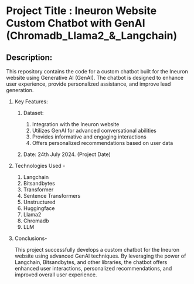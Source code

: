 # Project Title : Ineuron Website Custom Chatbot with GenAI (Chromadb_Llama2_&_Langchain)
## Description:
This repository contains the code for a custom chatbot built for the Ineuron website using Generative AI (GenAI). The chatbot is designed to enhance user experience, provide personalized assistance, and improve lead generation.

1. Key Features:
    1. Dataset:
        1. Integration with the Ineuron website
        2. Utilizes GenAI for advanced conversational abilities
        3. Provides informative and engaging interactions
        4. Offers personalized recommendations based on user data


    2. Date: 24th July 2024. (Project Date)


2. Technologies Used -   
    1. Langchain
    2. Bitsandbytes
    3. Transformer 
    4. Sentence Transformers
    5. Unstructured
    6. Huggingface
    7. Llama2
    8. Chromadb
    9. LLM


3. Conclusions-

    This project successfully develops a custom chatbot for the Ineuron website using advanced GenAI techniques. By leveraging the power of Langchain, Bitsandbytes, and other libraries, the chatbot offers enhanced user interactions, personalized recommendations, and improved overall user experience.

            

